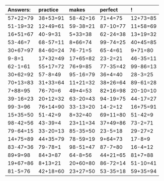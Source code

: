 | Answers: | practice | makes | perfect | ! |
| :--- | :--- | :--- | :--- | :--- |
| 57+22=79 | 38+53=91 | 58-42=16 | 71+4=75 | 12+73=85 | 
| 51-19=32 | 12+49=61 | 59-38=21 | 87-10=77 | 11+58=69 | 
| 16+51=67 | 40-9=31 | 5+33=38 | 62-24=38 | 13+19=32 | 
| 53-46=7 | 68-57=11 | 8+66=74 | 99-74=25 | 40+45=85 | 
| 30+67=97 | 84-60=24 | 76-71=5 | 65-4=61 | 9+71=80 | 
| 9-8=1 | 17+32=49 | 17+65=82 | 23-2=21 | 46-35=11 | 
| 62-1=61 | 55+17=72 | 76+9=85 | 77-35=42 | 99-86=13 | 
| 30+62=92 | 57-8=49 | 95-16=79 | 36+4=40 | 28-3=25 | 
| 70+13=83 | 31+33=64 | 11+21=32 | 38+26=64 | 89-61=28 | 
| 7+88=95 | 76-70=6 | 49+4=53 | 82+16=98 | 20-10=10 | 
| 39-16=23 | 20+12=32 | 63-20=43 | 94-19=75 | 44-17=27 | 
| 99-3=96 | 76+14=90 | 33-13=20 | 14-2=12 | 16+75=91 | 
| 15+35=50 | 51-42=9 | 8+32=40 | 69+11=80 | 51-42=9 | 
| 98-42=56 | 43-39=4 | 23+11=34 | 37+49=86 | 73-2=71 | 
| 79-64=15 | 33-20=13 | 85-35=50 | 23-5=18 | 29-27=2 | 
| 14+75=89 | 44+35=79 | 78-59=19 | 9+64=73 | 17-8=9 | 
| 83-47=36 | 79-78=1 | 98-51=47 | 87-7=80 | 16-4=12 | 
| 89+9=98 | 84+3=87 | 64-8=56 | 44+21=65 | 81+7=88 | 
| 19+67=86 | 8+13=21 | 20+60=80 | 86-72=14 | 51-10=41 | 
| 81-5=76 | 42+18=60 | 23+27=50 | 53-35=18 | 59+35=94 | 

